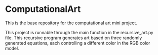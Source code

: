 # ComputationalArt
This is the base repository for the computational art mini project.

This project is runnable through the main function in the recursive_art.py file.
This recursive program generates art based on three randomly generated equations,
each controlling a different color in the RGB color model.
